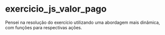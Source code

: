 # exercicio_js_valor_pago
Pensei na resolução do exercício utilizando uma abordagem mais dinâmica, com funções para respectivas ações.
